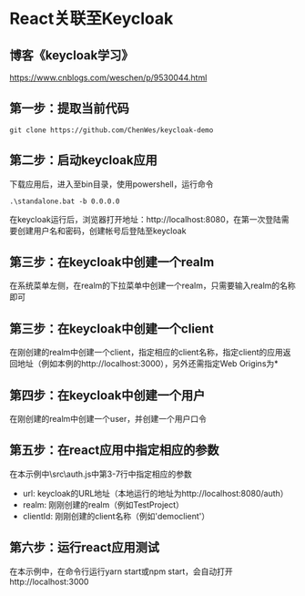 # React关联至Keycloak

## 博客《keycloak学习》
https://www.cnblogs.com/weschen/p/9530044.html

## 第一步：提取当前代码
```
git clone https://github.com/ChenWes/keycloak-demo
```

## 第二步：启动keycloak应用
下载应用后，进入至bin目录，使用powershell，运行命令
```
.\standalone.bat -b 0.0.0.0
```
在keycloak运行后，浏览器打开地址：http://localhost:8080，在第一次登陆需要创建用户名和密码，创建帐号后登陆至keycloak
## 第三步：在keycloak中创建一个realm
在系统菜单左侧，在realm的下拉菜单中创建一个realm，只需要输入realm的名称即可

## 第三步：在keycloak中创建一个client
在刚创建的realm中创建一个client，指定相应的client名称，指定client的应用返回地址（例如本例的http://localhost:3000），另外还需指定Web Origins为*

## 第四步：在keycloak中创建一个用户
在刚创建的realm中创建一个user，并创建一个用户口令

## 第五步：在react应用中指定相应的参数
在本示例中\src\auth.js中第3-7行中指定相应的参数
* url: keycloak的URL地址（本地运行的地址为http://localhost:8080/auth）
* realm: 刚刚创建的realm（例如TestProject）
* clientId: 刚刚创建的client名称（例如'democlient'）

## 第六步：运行react应用测试
在本示例中，在命令行运行yarn start或npm start，会自动打开http://localhost:3000